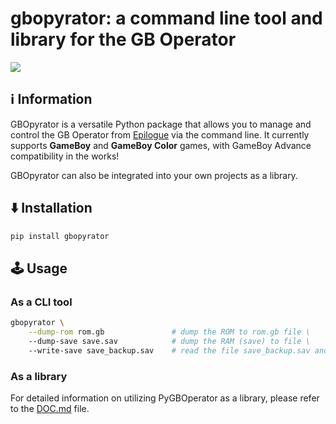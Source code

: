 # gbopyrator: a command line tool and library for the GB Operator

![](imgs/gbopyrator_demo.gif)

## ℹ️ Information

GBOpyrator is a versatile Python package that allows you to manage and control the GB Operator from [Epilogue](https://www.epilogue.co/) via the command line. It currently supports **GameBoy** and **GameBoy Color** games, with GameBoy Advance compatibility in the works! 

GBOpyrator can also be integrated into your own projects as a library.

## ⬇️ Installation
```bash
pip install gbopyrator
```
## 🕹️ Usage
### As a CLI tool
```bash
gbopyrator \
    --dump-rom rom.gb               # dump the ROM to rom.gb file \
    --dump-save save.sav            # dump the RAM (save) to file \
    --write-save save_backup.sav    # read the file save_backup.sav and upload it to the cartridge RAM (save) \
```
### As a library
For detailed information on utilizing PyGBOperator as a library, please refer to the [DOC.md](DOC.md) file.